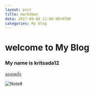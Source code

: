 ```yaml
---
layout: post
title: markdown
data: 2017-09-08 11:00:00+0700
categories: My blog
---
```

# welcome to My Blog
### My name is kritsada12

[ลองกดเบิ่ง](https://www.google.com)

[logo]: https://github.com/adam-p/markdown-here/raw/master/src/common/images/icon48.png "Logo Title Text 2"

![Note8](http://cdn.gsmarena.com/imgroot/news/17/03/note8-galaxy-model-revealed/-728w2/gsmarena_002.jpg)
